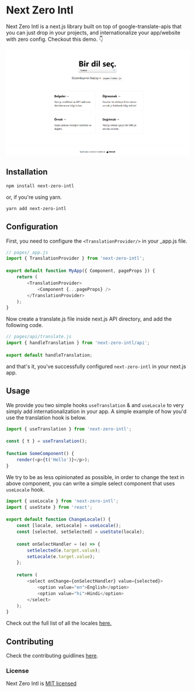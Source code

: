 # Next Zero Intl

Next Zero Intl is a next.js library built on top of google-translate-apis that you can just drop in your projects, and internationalize your app/website with zero config. Checkout this demo. 👇

[![Demo App](./src/assets/preview.png)](https://next-zero-intl-demo.vercel.app/)

## Installation

```sh
npm install next-zero-intl
```

or, if you're using yarn.

```sh
yarn add next-zero-intl
```

## Configuration

First, you need to configure the `<TranslationProvider/>` in your \_app.js file.

```js
// pages/_app.js
import { TranslationProvider } from 'next-zero-intl';

export default function MyApp({ Component, pageProps }) {
    return (
        <TranslationProvider>
            <Component {...pageProps} />
        </TranslationProvider>
    );
}
```

Now create a translate.js file inside next.js API directory, and add the following code.

```js
// pages/api/translate.js
import { handleTranslation } from 'next-zero-intl/api';

export default handleTranslation;
```

and that's it, you've successfully configured `next-zero-intl` in your next.js app.

## Usage

We provide you two simple hooks `useTranslation` & and `useLocale` to very simply add internationalization in your app. A simple example of how you'd use the translation hook is below.

```js
import { useTranslation } from 'next-zero-intl';

const { t } = useTranslation();

function SomeComponent() {
    render(<p>{t('Hello')}</p>);
}
```

We try to be as less opinionated as possible, in order to change the text in above component, you can write a simple select component that uses `useLocale` hook.

```js
import { useLocale } from 'next-zero-intl';
import { useState } from 'react';

export default function ChangeLocale() {
    const [locale, setLocale] = useLocale();
    const [selected, setSelected] = useState(locale);

    const onSelectHandler = (e) => {
        setSelected(e.target.value);
        setLocale(e.target.value);
    };

    return (
        <select onChange={onSelectHandler} value={selected}>
            <option value="en">English</option>
            <option value="hi">Hindi</option>
        </select>
    );
}
```

Check out the full list of all the locales [here.](https://github.com/jaisharx/next-zero-intl/blob/main/demo/components/langs.js)


## Contributing

Check the contributing guidlines [here]("").

### License

Next Zero Intl is [MIT licensed]('https://github.com/jaisharx/next-zero-intl/blob/main/LICENSE')
